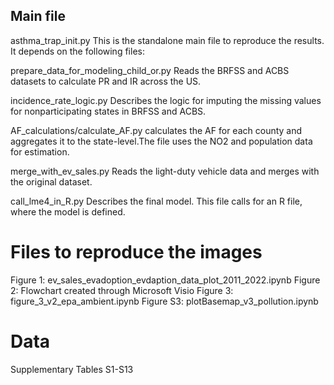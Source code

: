 ## Main file

asthma_trap_init.py 
This is the standalone main file to reproduce the results. It depends on the following files: 

prepare_data_for_modeling_child_or.py
Reads the BRFSS and ACBS datasets to calculate PR and IR across the US. 

incidence_rate_logic.py
Describes the logic for imputing the missing values for nonparticipating states in BRFSS and ACBS. 

AF_calculations/calculate_AF.py
calculates the AF for each county and aggregates it to the state-level.The file uses the NO2 and population data for estimation.  

merge_with_ev_sales.py
Reads the light-duty vehicle data and merges with the original dataset. 

call_lme4_in_R.py
Describes the final model. This file calls for an R file, where the model is defined. 

# Files to reproduce the images
Figure 1: ev_sales_evadoption_evdaption_data_plot_2011_2022.ipynb
Figure 2: Flowchart created through Microsoft Visio
Figure 3: figure_3_v2_epa_ambient.ipynb
Figure S3: plotBasemap_v3_pollution.ipynb

# Data
Supplementary Tables S1-S13






